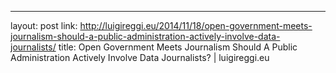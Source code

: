 ---
layout: post
link: http://luigireggi.eu/2014/11/18/open-government-meets-journalism-should-a-public-administration-actively-involve-data-journalists/
title: Open Government Meets Journalism  Should A Public Administration Actively Involve Data Journalists? | luigireggi.eu

